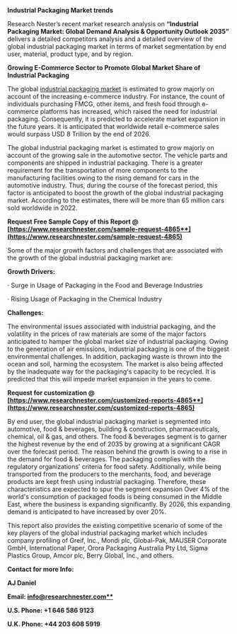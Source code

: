 ﻿**Industrial Packaging Market trends** 

Research Nester’s recent market research analysis on **“Industrial Packaging Market: Global Demand Analysis & Opportunity Outlook 2035”** delivers a detailed competitors analysis and a detailed overview of the global industrial packaging market in terms of market segmentation  by end user, material, product type, and by region. 

**Growing E-Commerce Sector to Promote Global Market Share of Industrial Packaging**

The global [industrial packaging market](https://www.researchnester.com/reports/industrial-packaging-market/4865) is estimated to grow majorly on account of the increasing e-commerce industry. For instance, the count of individuals purchasing FMCG, other items, and fresh food through e-commerce platforms has increased, which raised the need for industrial packaging. Consequently, it is predicted to accelerate market expansion in the future years. It is anticipated that worldwide retail e-commerce sales would surpass USD 8 Trillion by the end of 2026.

The global industrial packaging market is estimated to grow majorly on account of the growing sale in the automotive sector. The vehicle parts and components are shipped in industrial packaging. There is a greater requirement for the transportation of more components to the manufacturing facilities owing to the rising demand for cars in the automotive industry. Thus, during the course of the forecast period, this factor is anticipated to boost the growth of the global industrial packaging market. According to the estimates, there will be more than 65 million cars sold worldwide in 2022.

**Request Free Sample Copy of this Report @ [https://www.researchnester.com/sample-request-4865**](https://www.researchnester.com/sample-request-4865)**

Some of the major growth factors and challenges that are associated with the growth of the global industrial packaging market are:

**Growth Drivers:**

· Surge in Usage of Packaging in the Food and Beverage Industries

· Rising Usage of Packaging in the Chemical Industry

**Challenges:**

The environmental issues associated with industrial packaging, and the volatility in the prices of raw materials are some of the major factors anticipated to hamper the global market size of industrial packaging. Owing to the generation of air emissions, industrial packaging is one of the biggest environmental challenges. In addition, packaging waste is thrown into the ocean and soil, harming the ecosystem. The market is also being affected by the inadequate way for the packaging's capacity to be recycled. It is predicted that this will impede market expansion in the years to come.

**Request for customization @ [https://www.researchnester.com/customized-reports-4865**](https://www.researchnester.com/customized-reports-4865)**

By end user, the global industrial packaging market is segmented into automotive, food & beverages, building & construction, pharmaceuticals, chemical, oil & gas, and others. The food & beverages segment is to garner the highest revenue by the end of 2035 by growing at a significant CAGR over the forecast period. The reason behind the growth is owing to a rise in the demand for food & beverages. The packaging complies with the regulatory organizations’ criteria for food safety. Additionally, while being transported from the producers to the merchants, food, and beverage products are kept fresh using industrial packaging. Therefore, these characteristics are expected to spur the segment expansion Over 4% of the world's consumption of packaged foods is being consumed in the Middle East, where the business is expanding significantly. By 2026, this expanding demand is anticipated to have increased by over 20%.

This report also provides the existing competitive scenario of some of the key players of the global industrial packaging market which includes company profiling of Greif, Inc., Mondi plc, Global-Pak, MAUSER Corporate GmbH, International Paper, Orora Packaging Australia Pty Ltd, Sigma Plastics Group, Amcor plc, Berry Global, Inc., and others.     

**Contact for more Info:**

**AJ Daniel**

**Email: [info@researchnester.com**](mailto:info@researchnester.com)**

**U.S. Phone: +1 646 586 9123** 

**U.K. Phone: +44 203 608 5919**

